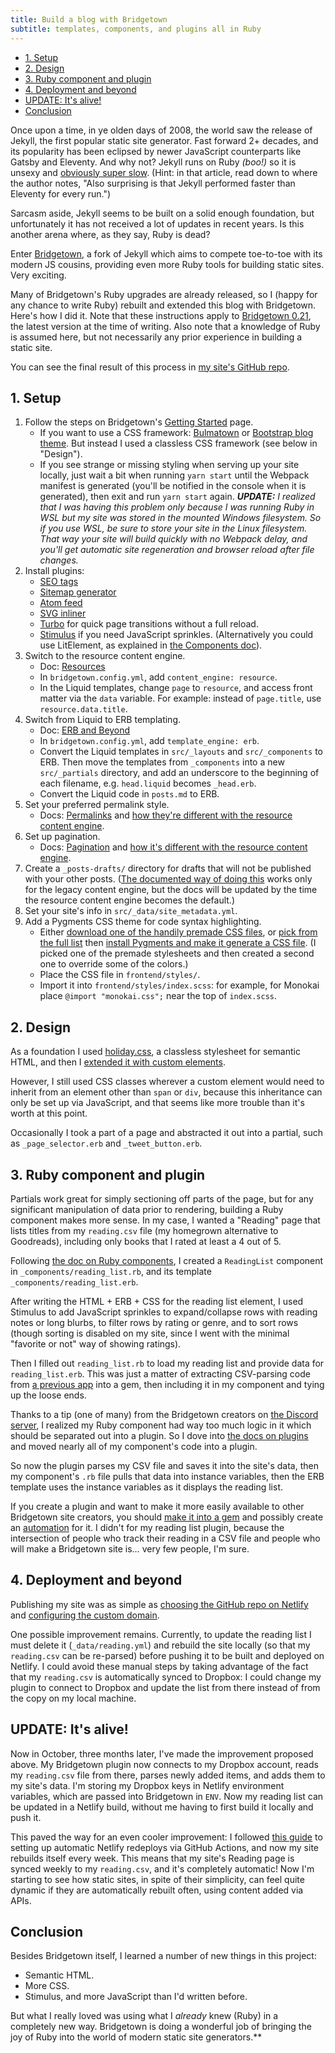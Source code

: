 ```yaml
---
title: Build a blog with Bridgetown
subtitle: templates, components, and plugins all in Ruby
---
```


- [1. Setup](#1-setup)
- [2. Design](#2-design)
- [3. Ruby component and plugin](#3-ruby-component-and-plugin)
- [4. Deployment and beyond](#4-deployment-and-beyond)
- [UPDATE: It's alive!](#update-its-alive)
- [Conclusion](#conclusion)

Once upon a time, in ye olden days of 2008, the world saw the release of Jekyll, the first popular static site generator. Fast forward 2+ decades, and its popularity has been eclipsed by newer JavaScript counterparts like Gatsby and Eleventy. And why not? Jekyll runs on Ruby *(boo!)* so it is unsexy and [obviously super slow](https://css-tricks.com/comparing-static-site-generator-build-times/#jekyll-the-odd-child). (Hint: in that article, read down to where the author notes, "Also surprising is that Jekyll performed faster than Eleventy for every run.")

Sarcasm aside, Jekyll seems to be built on a solid enough foundation, but unfortunately it has not received a lot of updates in recent years. Is this another arena where, as they say, Ruby is dead?

Enter [Bridgetown](https://www.bridgetownrb.com/), a fork of Jekyll which aims to compete toe-to-toe with its modern JS cousins, providing even more Ruby tools for building static sites. Very exciting.

Many of Bridgetown's Ruby upgrades are already released, so I (happy for any chance to write Ruby) rebuilt and extended this blog with Bridgetown. Here's how I did it. Note that these instructions apply to [Bridgetown 0.21](https://www.bridgetownrb.com/release/embracing-ruby-in-0.21/), the latest version at the time of writing. Also note that a knowledge of Ruby is assumed here, but not necessarily any prior experience in building a static site.

You can see the final result of this process in [my site's GitHub repo](https://github.com/fpsvogel/blog-2021).

## 1. Setup

1. Follow the steps on Bridgetown's [Getting Started](https://www.bridgetownrb.com/docs/) page.
   - If you want to use a CSS framework: [Bulmatown](https://github.com/whitefusionhq/bulmatown) or [Bootstrap blog theme](https://github.com/bt-rb/bridgetown-theme-bootstrap-blog). But instead I used a classless CSS framework (see below in "Design").
   - If you see strange or missing styling when serving up your site locally, just wait a bit when running `yarn start` until the Webpack manifest is generated (you'll be notified in the console when it is generated), then exit and run `yarn start` again. ***UPDATE:** I realized that I was having this problem only because I was running Ruby in WSL but my site was stored in the mounted Windows filesystem. So if you use WSL, be sure to store your site in the Linux filesystem. That way your site will build quickly with no Webpack delay, and you'll get automatic site regeneration and browser reload after file changes.*
2. Install plugins:
   - [SEO tags](https://github.com/bridgetownrb/bridgetown-seo-tag)
   - [Sitemap generator](https://github.com/ayushn21/bridgetown-sitemap)
   - [Atom feed](https://github.com/bridgetownrb/bridgetown-feed)
   - [SVG inliner](https://github.com/ayushn21/bridgetown-svg-inliner)
   - [Turbo](https://www.bridgetownrb.com/docs/bundled-configurations#turbo) for quick page transitions without a full reload.
   - [Stimulus](https://www.bridgetownrb.com/docs/bundled-configurations#stimulus) if you need JavaScript sprinkles. (Alternatively you could use LitElement, as explained in [the Components doc](https://www.bridgetownrb.com/docs/components)).
3. Switch to the resource content engine.
   - Doc: [Resources](https://www.bridgetownrb.com/docs/resources)
   - In `bridgetown.config.yml`, add `content_engine: resource`.
   - In the Liquid templates, change `page` to `resource`, and access front matter via the `data` variable. For example: instead of `page.title`, use `resource.data.title`.
4. Switch from Liquid to ERB templating.
   - Doc: [ERB and Beyond](https://www.bridgetownrb.com/docs/erb-and-beyond)
   - In `bridgetown.config.yml`, add `template_engine: erb`.
   - Convert the Liquid templates in `src/_layouts` and `src/_components` to ERB. Then move the templates from `_components` into a new `src/_partials` directory, and add an underscore to the beginning of each filename, e.g. `head.liquid` becomes `_head.erb`.
   - Convert the Liquid code in `posts.md` to ERB.
5. Set your preferred permalink style.
   - Docs: [Permalinks](https://www.bridgetownrb.com/docs/structure/permalinks) and [how they're different with the resource content engine](https://www.bridgetownrb.com/docs/resources#configuring-permalinks).
6. Set up pagination.
   - Docs: [Pagination](https://www.bridgetownrb.com/docs/content/pagination) and [how it's different with the resource content engine](https://www.bridgetownrb.com/docs/resources#loops-and-pagination).
7. Create a `_posts-drafts/` directory for drafts that will not be published with your other posts. ([The documented way of doing this](https://www.bridgetownrb.com/docs/posts#hiding-in-progress-posts-aka-drafts) works only for the legacy content engine, but the docs will be updated by the time the resource content engine becomes the default.)
8. Set your site's info in `src/_data/site_metadata.yml`.
9. Add a Pygments CSS theme for code syntax highlighting.
   - Either [download one of the handily premade CSS files](https://jwarby.github.io/jekyll-pygments-themes/languages/ruby.html), or [pick from the full list](https://pygments.org/demo/#try) then [install Pygments and make it generate a CSS file](https://stackoverflow.com/a/14989819/4158773). (I picked one of the premade stylesheets and then created a second one to override some of the colors.)
   - Place the CSS file in `frontend/styles/`.
   - Import it into `frontend/styles/index.scss`: for example, for Monokai place `@import "monokai.css";` near the top of `index.scss`.

## 2. Design

As a foundation I used [holiday.css](https://holidaycss.js.org/), a classless stylesheet for semantic HTML, and then I [extended it with custom elements](https://dev.to/jaredcwhite/custom-elements-everywhere-for-page-layout-parts-i-and-ii-438p).

However, I still used CSS classes wherever a custom element would need to inherit from an element other than `span` or `div`, because this inheritance can only be set up via JavaScript, and that seems like more trouble than it's worth at this point.

Occasionally I took a part of a page and abstracted it out into a partial, such as `_page_selector.erb` and `_tweet_button.erb`.

## 3. Ruby component and plugin

Partials work great for simply sectioning off parts of the page, but for any significant manipulation of data prior to rendering, building a Ruby component makes more sense. In my case, I wanted a "Reading" page that lists titles from my `reading.csv` file (my homegrown alternative to Goodreads), including only books that I rated at least a 4 out of 5.

Following [the doc on Ruby components](https://www.bridgetownrb.com/docs/components/ruby), I created a `ReadingList` component in `_components/reading_list.rb`, and its template `_components/reading_list.erb`.

After writing the HTML + ERB + CSS for the reading list element, I used Stimulus to add JavaScript sprinkles to expand/collapse rows with reading notes or long blurbs, to filter rows by rating or genre, and to sort rows (though sorting is disabled on my site, since I went with the minimal "favorite or not" way of showing ratings).

Then I filled out `reading_list.rb` to load my reading list and provide data for `reading_list.erb`. This was just a matter of extracting CSV-parsing code from [a previous app](https://github.com/fpsvogel/readstat) into a gem, then including it in my component and tying up the loose ends.

Thanks to a tip (one of many) from the Bridgetown creators on [the Discord server](https://discord.gg/Cugms94QFM), I realized my Ruby component had way too much logic in it which should be separated out into a plugin. So I dove into [the docs on plugins](https://www.bridgetownrb.com/docs/plugins) and moved nearly all of my component's code into a plugin.

So now the plugin parses my CSV file and saves it into the site's data, then my component's `.rb` file pulls that data into instance variables, then the ERB template uses the instance variables as it displays the reading list.

If you create a plugin and want to make it more easily available to other Bridgetown site creators, you should [make it into a gem](https://www.bridgetownrb.com/docs/plugins#creating-a-gem) and possibly create an [automation](https://www.bridgetownrb.com/docs/automations) for it. I didn't for my reading list plugin, because the intersection of people who track their reading in a CSV file and people who will make a Bridgetown site is… very few people, I'm sure.

## 4. Deployment and beyond

Publishing my site was as simple as [choosing the GitHub repo on Netlify](https://www.netlify.com/blog/2016/09/29/a-step-by-step-guide-deploying-on-netlify/) and [configuring the custom domain](https://docs.netlify.com/domains-https/custom-domains/).

One possible improvement remains. Currently, to update the reading list I must delete it (`_data/reading.yml`) and rebuild the site locally (so that my `reading.csv` can be re-parsed) before pushing it to be built and deployed on Netlify. I could avoid these manual steps by taking advantage of the fact that my `reading.csv` is automatically synced to Dropbox: I could change my plugin to connect to Dropbox and update the list from there instead of from the copy on my local machine.

## UPDATE: It's alive!

Now in October, three months later, I've made the improvement proposed above. My Bridgetown plugin now connects to my Dropbox account, reads my `reading.csv` file from there, parses newly added items, and adds them to my site's data. I'm storing my Dropbox keys in Netlify environment variables, which are passed into Bridgetown in `ENV`. Now my reading list can be updated in a Netlify build, without me having to first build it locally and push it.

This paved the way for an even cooler improvement: I followed [this guide](https://www.stefanjudis.com/snippets/how-to-schedule-jamstack-deploys-with-netlify-and-github/) to setting up automatic Netlify redeploys via GitHub Actions, and now my site rebuilds itself every week. This means that my site's Reading page is synced weekly to my `reading.csv`, and it's completely automatic! Now I'm starting to see how static sites, in spite of their simplicity, can feel quite dynamic if they are automatically rebuilt often, using content added via APIs.

## Conclusion

Besides Bridgetown itself, I learned a number of new things in this project:

- Semantic HTML.
- More CSS.
- Stimulus, and more JavaScript than I'd written before.

But what I really loved was using what I *already* knew (Ruby) in a completely new way. Bridgetown is doing a wonderful job of bringing the joy of Ruby into the world of modern static site generators.**
